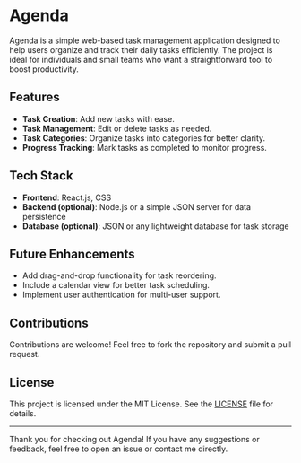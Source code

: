 # Agenda

Agenda is a simple web-based task management application designed to help users organize and track their daily tasks efficiently. The project is ideal for individuals and small teams who want a straightforward tool to boost productivity.

## Features
- **Task Creation**: Add new tasks with ease.
- **Task Management**: Edit or delete tasks as needed.
- **Task Categories**: Organize tasks into categories for better clarity.
- **Progress Tracking**: Mark tasks as completed to monitor progress.

## Tech Stack
- **Frontend**: React.js, CSS
- **Backend (optional)**: Node.js or a simple JSON server for data persistence
- **Database (optional)**: JSON or any lightweight database for task storage

## Future Enhancements
- Add drag-and-drop functionality for task reordering.
- Include a calendar view for better task scheduling.
- Implement user authentication for multi-user support.

## Contributions
Contributions are welcome! Feel free to fork the repository and submit a pull request.

## License
This project is licensed under the MIT License. See the [LICENSE](LICENSE) file for details.

---

Thank you for checking out Agenda! If you have any suggestions or feedback, feel free to open an issue or contact me directly.
